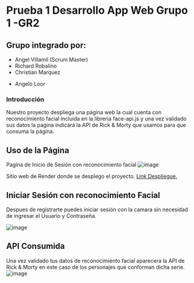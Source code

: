 
# Prueba 1 Desarrollo App Web Grupo 1 -GR2

## Grupo integrado por:
* Angel Villamil (Scrum Master)
* Richard Robalino
* Christian Marquez
+ Angelo Loor

### Introducción
Nuestro proyecto despliega una página web la cual cuenta con reconocimiento facial incluida en la libreria face-api.js y una vez validado sus datos la pagina indicará la API de Rick & Morty que usamos para que consuma la página.

## Uso de la Página
Pagina de Inicio de Sesión con reconocimiento facial
![image](https://github.com/user-attachments/assets/eafdfada-95f5-43ce-aac9-ba2fb2fa679b)

Sitio web de Render donde se desplego el proyecto.
 [Link Despliegue.](https://pruebaapis.onrender.com)

## Iniciar Sesión con reconocimiento Facial
 Despues de registrarte puedes iniciar sesión con la camara sin necesidad de ingresar el Usuario y Contraseña.

 ![image](https://github.com/user-attachments/assets/abfadc6e-cf2d-4cd8-9222-e74e19606a4d)

## API Consumida
Una vez validado tus datos de reconocimiento facial aparecera la API de Rick & Morty en este caso de los personajes que conforman dicha serie.
 ![image](https://github.com/user-attachments/assets/de6976a3-d814-44b7-af8b-781798f17d83)

